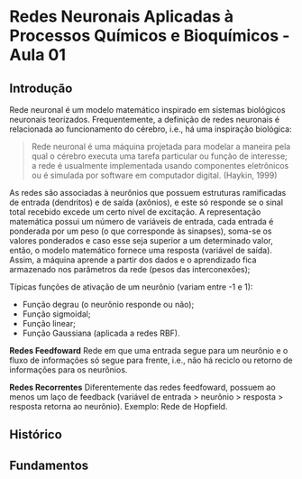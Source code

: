 # Redes Neuronais Aplicadas à Processos Químicos e Bioquímicos - Aula 01

## Introdução

Rede neuronal é um modelo matemático inspirado em sistemas biológicos neuronais teorizados. Frequentemente, a definição de redes neuronais é relacionada ao funcionamento do cérebro, i.e., há uma inspiração biológica:

>Rede neuronal é uma máquina projetada para modelar a maneira pela qual o cérebro executa uma tarefa particular ou função de interesse; a rede é usualmente implementada usando componentes eletrônicos ou é simulada por software em computador digital. (Haykin, 1999)

As redes são associadas à neurônios que possuem estruturas ramificadas de entrada (dendritos) e de saída (axônios), e este só responde se o sinal total recebido excede um certo nível de excitação. A representação matemática possui um número de variáveis de entrada, cada entrada é ponderada por um peso (o que corresponde às sinapses), soma-se os valores ponderados e caso esse seja superior a um determinado valor, então, o modelo matemático fornece uma resposta (variável de saída). Assim, a máquina aprende a partir dos dados e o aprendizado fica armazenado nos parâmetros da rede (pesos das interconexões); 


Típicas funções de ativação de um neurônio (variam entre -1 e 1):
+ Função degrau (o neurônio responde ou não);
+ Função sigmoidal;
+ Função linear;
+ Função Gaussiana (aplicada a redes RBF).

**Redes Feedfoward** 
Rede em que uma entrada segue para um neurônio e o fluxo de informações só segue para frente, i.e., não há reciclo ou retorno de informações para os neurônios.

**Redes Recorrentes** 
Diferentemente das redes feedfoward, possuem ao menos um laço de feedback (variável de entrada > neurônio > resposta > resposta retorna ao neurônio). Exemplo: Rede de Hopfield. 

## Histórico

## Fundamentos